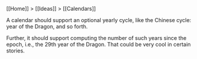 [[Home]] > [[Ideas]] > [[Calendars]]

A calendar should support an optional yearly cycle, like the Chinese cycle: year of the Dragon, and so forth.

Further, it should support computing the number of such years since the epoch, i.e., the 29th year of the Dragon.  That could be very cool in certain stories.
